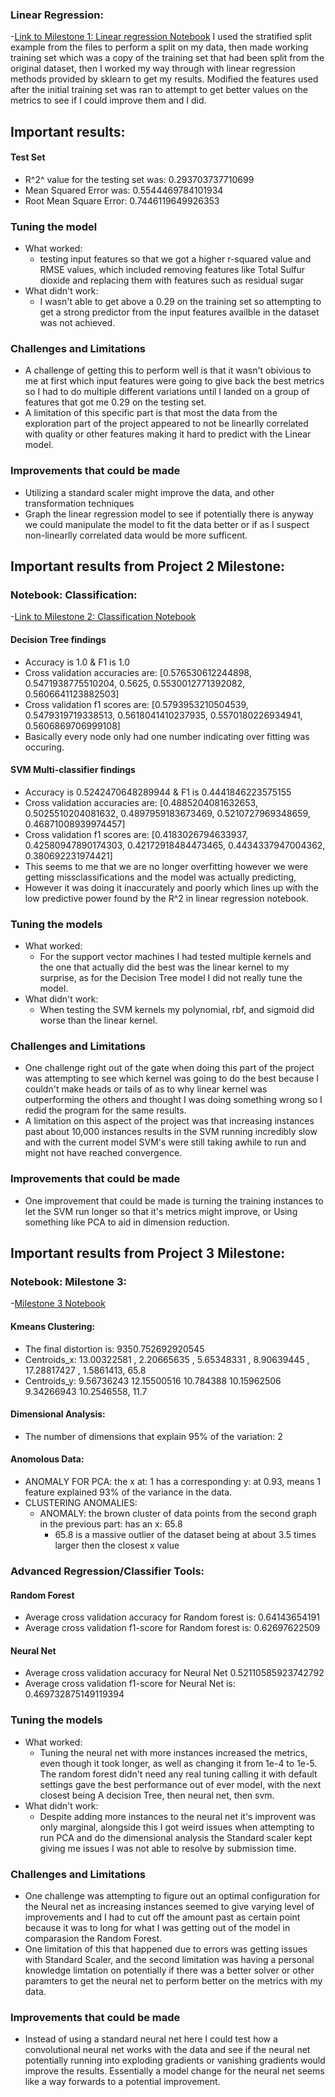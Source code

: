 ### Linear Regression:
-[Link to Milestone 1: Linear regression Notebook](linear_regression.ipynb)
I used the stratified split example from the files to perform a split on my data, then made working training set which was a copy of the training set that had been split from the original dataset, then I worked my way through with linear regression methods provided by sklearn to get my results. Modified the features used after the initial training set was ran to attempt to get better values on the metrics to see if I could improve them and I did.

## Important results:

#### Test Set
- R^2^ value for the testing set was: 0.293703737710699
- Mean Squared Error was: 0.5544469784101934
- Root Mean Square Error:  0.7446119649926353

### Tuning the model
- What worked:  
  - testing input features so that we got a higher r-squared value and RMSE values, which included removing features like Total Sulfur dioxide and replacing them with features such as residual sugar
- What didn't work: 
  - I wasn't able to get above a 0.29 on the training set so attempting to get a strong predictor from the input features availble in the dataset was not achieved.

### Challenges and Limitations
- A challenge of getting this to perform well is that it wasn't obivious to me at first which input features were going to give back the best metrics so I had to do multiple different variations until I landed on a group of features that got me 0.29 on the testing set.
- A limitation of this specific part is that most the data from the exploration part of the project appeared to not be linearlly correlated with quality or other features making it hard to predict with the Linear model.

### Improvements that could be made
- Utilizing a standard scaler might improve the data, and other transformation techniques
- Graph the linear regression model to see if potentially there is anyway we could manipulate the model to fit the data better or if as I suspect non-linearlly correlated data would be more sufficent.

## Important results from Project 2 Milestone:

### Notebook: Classification: 
-[Link to Milestone 2: Classification Notebook](classification.ipynb)

#### Decision Tree findings
- Accuracy is  1.0 & F1 is  1.0
-  Cross validation accuracies are:  [0.576530612244898, 0.5471938775510204, 0.5625, 0.5530012771392082, 0.5606641123882503]
-  Cross validation f1 scores  are:  [0.5793953210504539, 0.5479319719338513, 0.5618041410237935, 0.5570180226934941, 0.5606869706999108]
- Basically every node only had one number indicating over fitting was occuring.

#### SVM Multi-classifier findings
- Accuracy is  0.5242470648289944 & F1 is  0.4441846223575155
- Cross validation accuracies are:  [0.4885204081632653, 0.5025510204081632, 0.4897959183673469, 0.5210727969348659, 0.46871008939974457]
- Cross validation f1 scores  are:  [0.4183026794633937, 0.42580947890174303, 0.42172918484473465, 0.4434337947004362, 0.380692231974421]
- This seems to me that we are no longer overfitting however we were getting missclassifications and the model was actually predicting,
- However it was doing it inaccurately and poorly which lines up with the low predictive power found by the R^2 in linear regression notebook.


### Tuning the models
- What worked: 
  - For the support vector machines I had tested multiple kernels and the one that actually did the best was the linear kernel to my surprise, as for the Decision Tree model I did not really tune the model.
- What didn't work: 
  - When testing the SVM kernels my polynomial, rbf, and sigmoid did worse than the linear kernel.

### Challenges and Limitations
- One challenge right out of the gate when doing this part of the project was attempting to see which kernel was going to do the best because I couldn't make heads or tails of as to why linear kernel was outperforming the others and thought I was doing something wrong so I redid the program for the same results.
- A limitation on this aspect of the project was that increasing instances past about 10,000 instances results in the SVM running incredibly slow and with the current model SVM's were still taking awhile to run and might not have reached convergence.

### Improvements that could be made
- One improvement that could be made is turning the training instances to let the SVM run longer so that it's metrics might improve, or Using something like PCA to aid in dimension reduction.

## Important results from Project 3 Milestone:

### Notebook: Milestone 3:
-[Milestone 3 Notebook](Milestone3.ipynb)
#### Kmeans Clustering:
- The final distortion is: 9350.752692920545
- Centroids_x: 13.00322581 , 2.20665635 , 5.65348331 , 8.90639445 , 17.28817427 , 1.5861413, 65.8
- Centroids_y: 9.56736243 12.15500516 10.784388 10.15962506 9.34266943 10.2546558, 11.7
#### Dimensional Analysis:
- The number of dimensions that explain 95% of the variation:  2
#### Anomolous Data:
- ANOMALY FOR PCA: the x at: 1 has a corresponding y: at 0.93, means 1 feature explained 93% of the variance in the data.
- CLUSTERING ANOMALIES:
  - ANOMALY: the brown cluster of data points from the second graph in the previous part: has an x: 65.8
    - 65.8 is a massive outlier of the dataset being at about 3.5 times larger then the closest x value
### Advanced Regression/Classifier Tools:
#### Random Forest 
- Average cross validation accuracy for Random forest is: 0.64143654191
- Average cross validation f1-score for Random forest is: 0.62697622509
#### Neural Net
- Average cross validation accuracy for Neural Net 0.52110585923742792
- Average cross validation f1-score for Neural Net is: 0.469732875149119394

### Tuning the models
- What worked: 
  - Tuning the neural net with more instances increased the metrics, even though it took longer, as well as changing it from 1e-4 to 1e-5. The random forest didn't need any real tuning calling it with default settings gave the best performance out of ever model, with the next closest being A decision Tree, then neural net, then svm.
- What didn't work: 
  - Despite adding more instances to the neural net it's improvent was only marginal, alongside this I got weird issues when attempting to run PCA and do the dimensional analysis the Standard scaler kept giving me issues I was not able to resolve by submission time.

### Challenges and Limitations
- One challenge was attempting to figure out an optimal configuration for the Neural net as increasing instances seemed to give varying level of improvements and I had to cut off the amount past as certain point because it was to long for what I was getting out of the model in comparasion the Random Forest.
- One limitation of this that happened due to errors was getting issues with Standard Scaler, and the second limitation was having a personal knowledge limtation on potentially if there was a better solver or other paramters to get the neural net to perform better on the metrics with my data.

### Improvements that could be made

- Instead of using a standard neural net here I could test how a convolutional neural net works with the data and see if the neural net potentially running into exploding gradients or vanishing gradients would improve the results. Essentially a model change for the neural net seems like a way forwards to a potential improvement.